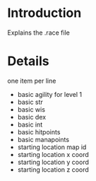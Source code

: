 # Introduction #

Explains the .race file


# Details #

one item per line
  * basic agility for level 1
  * basic str
  * basic wis
  * basic dex
  * basic int
  * basic hitpoints
  * basic manapoints
  * starting location map id
  * starting location x coord
  * starting location y coord
  * starting location z coord